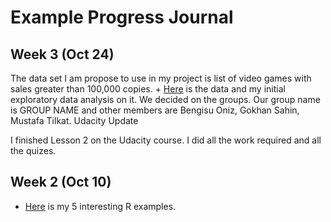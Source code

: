 # Example Progress Journal

## Week 3 (Oct 24)

The data set I am propose to use in my project is list of video games with sales greater than 100,000 copies. + [Here](files/Assignment_2.html) is the data and my initial exploratory data analysis on it.
We decided on the groups. Our group name is GROUP NAME and other members are Bengisu Oniz, Gokhan Sahin, Mustafa Tilkat.
Udacity Update

I finished Lesson 2 on the Udacity course. I did all the work required and all the quizes.

## Week 2 (Oct 10)

+ [Here](files/HW1_Progress_Journal_and_5_R_Examples.html) is my 5 interesting R examples. 
